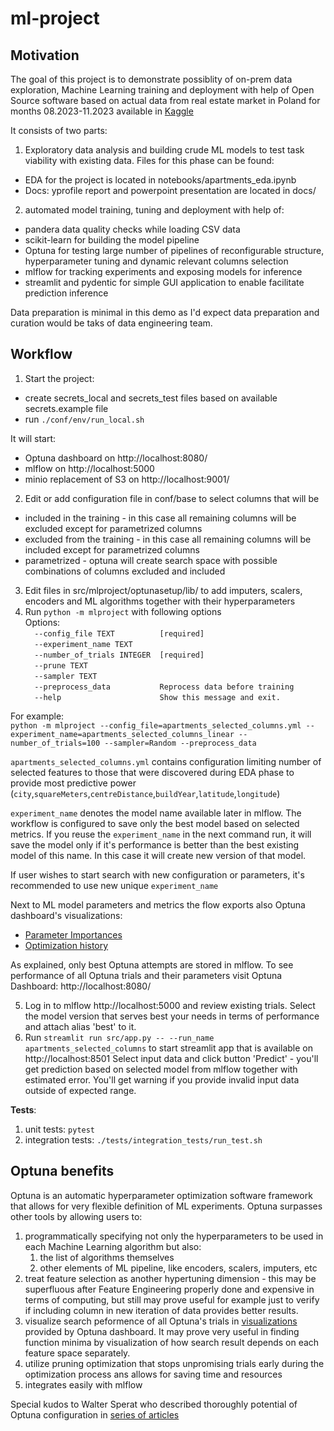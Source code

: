 # ml-project

## Motivation

The goal of this project is to demonstrate possiblity of on-prem data exploration, Machine Learning training and deployment with help of Open Source software based on actual data from real estate market in Poland for months 08.2023-11.2023 available in [Kaggle](https://www.kaggle.com/code/krzysztofjamroz/apartment-for-sale-in-poland-data-analysis/input)

It consists of two parts:
1. Exploratory data analysis and building crude ML models to test task viability with existing data. Files for this phase can be found:
* EDA for the project is located in notebooks/apartments_eda.ipynb
* Docs: yprofile report and powerpoint presentation are located in docs/

2. automated model training, tuning and deployment with help of:
  * pandera data quality checks while loading CSV data
  * scikit-learn for building the model pipeline
  * Optuna for testing large number of pipelines of reconfigurable structure, hyperparameter tuning and dynamic relevant columns selection
  * mlflow for tracking experiments and exposing models for inference
  * streamlit and pydentic for simple GUI application to enable facilitate prediction inference

Data preparation is minimal in this demo as I'd expect data preparation and curation would be taks of data engineering team.

## Workflow

1. Start the project:
* create secrets_local and secrets_test files based on available secrets.example file
* run `./conf/env/run_local.sh`

It will start:
* Optuna dashboard on http://localhost:8080/
* mlflow on           http://localhost:5000
* minio replacement of S3 on http://localhost:9001/

2. Edit or add configuration file in conf/base to select columns that will be
  * included in the training - in this case all remaining columns will be excluded except for parametrized columns
  * excluded from the training - in this case all remaining columns will be included except for parametrized columns
  * parametrized - optuna will create search space with possible combinations of columns excluded and included

3. Edit files in src/mlproject/optunasetup/lib/ to add imputers, scalers, encoders and ML algorithms together with their hyperparameters
4. Run `python -m mlproject` with following options\
Options:\
`  --config_file TEXT          [required]`\
`  --experiment_name TEXT`\
`  --number_of_trials INTEGER  [required]`\
`  --prune TEXT`\
`  --sampler TEXT`\
`  --preprocess_data           Reprocess data before training`\
`  --help                      Show this message and exit.`

For example:\
`python -m mlproject --config_file=apartments_selected_columns.yml --experiment_name=apartments_selected_columns_linear --number_of_trials=100 --sampler=Random --preprocess_data`

`apartments_selected_columns.yml` contains configuration limiting number of selected features to those that were discovered during EDA phase to provide most predictive power (`city`,`squareMeters`,`centreDistance`,`buildYear`,`latitude`,`longitude`)

`experiment_name` denotes the model name available later in mlflow. The workflow is configured to save only the best model based on selected metrics. If you reuse the `experiment_name` in the next command run, it will save the model only if it's performance is better than the best existing model of this name. In this case it will create new version of that model.

If user wishes to start search with new configuration or parameters, it's recommended to use new unique `experiment_name`

Next to ML model parameters and metrics the flow exports also Optuna dashboard's visualizations:
* [Parameter Importances](https://optuna.readthedocs.io/en/v2.0.0/reference/generated/optuna.visualization.plot_param_importances.html)
* [Optimization history](https://optuna.readthedocs.io/en/stable/reference/visualization/generated/optuna.visualization.plot_optimization_history.html)

As explained, only best Optuna attempts are stored in mlflow. To see performance of all Optuna trials and their parameters visit Optuna Dashboard: http://localhost:8080/

5. Log in to mlflow http://localhost:5000 and review existing trials. Select the model version that serves best your needs in terms of performance and attach alias 'best' to it.
6. Run `streamlit run src/app.py -- --run_name apartments_selected_columns` to start streamlit app that is available on http://localhost:8501
Select input data and click button 'Predict' - you'll get prediction based on selected model from mlflow together with estimated error.
You'll get warning if you provide invalid input data outside of expected range.

**Tests**:
1. unit tests: `pytest`
2. integration tests: `./tests/integration_tests/run_test.sh`

## Optuna benefits

Optuna is an automatic hyperparameter optimization software framework that allows for very flexible definition of ML experiments. Optuna surpasses other tools by allowing users to:
1. programmatically specifying not only the hyperparameters to be used in each Machine Learning algorithm but also:
   1. the list of algorithms themselves
   2. other elements of ML pipeline, like encoders, scalers, imputers, etc
2. treat feature selection as another hypertuning dimension - this may be superfluous after Feature Engineering properly done and expensive in terms of computing, but still may prove useful for example just to verify if including column in new iteration of data provides better results.
3. visualize search peformence of all Optuna's trials in [visualizations](https://optuna.readthedocs.io/en/stable/reference/visualization/index.html) provided by Optuna dashboard. It may prove very useful in finding function minima by visualization of how search result depends on each feature space separately.
4. utilize pruning optimization that stops unpromising trials early during the optimization process ans allows for saving time and resources
5. integrates easily with mlflow

Special kudos to Walter Sperat who described thoroughly potential of Optuna configuration in [series of articles](https://medium.com/@walter_sperat/using-optuna-with-sklearn-the-right-way-part-1-6b4ad0ab2451)
